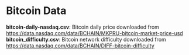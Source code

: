# Bitcoin Data

__bitcoin-daily-nasdaq.csv__: Bitcoin daily price downloaded from https://data.nasdaq.com/data/BCHAIN/MKPRU-bitcoin-market-price-usd
__bitcoin_difficulty.csv__: Bitcoin network difficulty downloaded from https://data.nasdaq.com/data/BCHAIN/DIFF-bitcoin-difficulty
